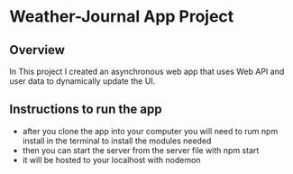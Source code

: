 # Weather-Journal App Project

## Overview
In This project I  created an asynchronous web app that uses Web API and user data to dynamically update the UI. 

## Instructions to run the app
- after you clone the app into your computer you will need to rum npm install in the terminal to install the modules needed
- then you can start the server from the server file with npm start
- it will be hosted to your localhost with nodemon


